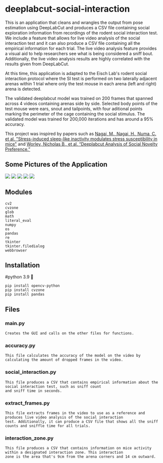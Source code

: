 # deeplabcut-social-interaction

This is an application that cleans and wrangles the output from pose estimation using DeepLabCut and produces a CSV file containing social exploration information from recordings of the rodent social interaction test. We include a feature that allows for live video analysis of the social interaction test and it can also produce a CSV file containing all the empirical information for each trial. The live video analysis feature provides a visual aid to help researchers see what is being considered a sniff bout. Additionally, the live video analysis results are highly correlated with the results given from DeepLabCut.

At this time, this application is adapted to the Eisch Lab's rodent social interaction protocol where the SI test is performed on two laterally adjacent arenas within 1 trial where only the test mouse in each arena (left and right) arena is detected. 

The validated deeplabcut model was trained on 200 frames that spanned across 4 videos containing arenas side by side. Selected body points of the test mouse were ears, snout and tailpoints, with four aditional points marking the perimeter of the cage containing the social stimulus. The validated model was trained for 200,000 iterations and has around a 95% accuracy.

This project was inspired by papers such as [Nagai, M., Nagai, H., Numa, C. et al. "Stress-induced sleep-like inactivity modulates stress susceptibility in mice"](https://www.nature.com/articles/s41598-020-76717-8?proof=t#citeas) and [Worley, Nicholas B., et al. “Deeplabcut Analysis of Social Novelty Preference.”](https://www.biorxiv.org/content/10.1101/736983v1)

## Some Pictures of the Application
![](images/main.PNG) ![](images/accuracy.PNG) 
![](images/extract_frames.PNG) ![](images/social_interaction.PNG) 
![](social_interaction_gif.gif) 

## Modules
```
cv2
cvzone
glob
math
literal_eval
numpy
os
pandas
re
tkinter
tkinter.filedialog
webbrowser
```

## Installation
#python 3.9 🐍
```
pip install opencv-python
pip install cvzone
pip install pandas
```

## Files
### main.py
```
Creates the GUI and calls on the other files for functions.
```
### accuracy.py
```
This file calculates the accuracy of the model on the video by calculating the amount of dropped frames in the video.
```
### social_interaction.py
```
This file produces a CSV that contains empirical information about the social interaction test, such as sniff count 
and sniff time in seconds.
```
### extract_frames.py
```
This file extracts frames in the video to use as a reference and produces live video analysis of the social interaction
test. Additionally, it can produce a CSV file that shows all the sniff counts and sniffle time for all trials.
```
### interaction_zone.py
```
This file produces a CSV that contains information on mice activity within a designated interaction zone. This interaction
zone is the area that's 9cm from the arena corners and 14 cm outward.
```
